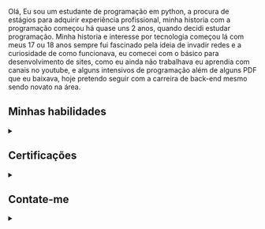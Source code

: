 Olá, Eu sou um estudante de programação em python, a procura de estágios para adquirir experiência profissional, minha historia com a programação começou há quase uns 2 anos,
quando decidi estudar programação.
Minha historia e interesse por tecnologia começou lá com meus 17 ou 18 anos sempre fui fascinado pela ideia de invadir redes e a curiosidade de como funcionava, eu comecei com o básico para desenvolvimento de sites, como eu ainda não trabalhava eu aprendia com canais no youtube, e alguns intensivos de programação além de alguns PDF que eu baixava, hoje pretendo seguir com a carreira de back-end mesmo sendo novato na área.

## Minhas habilidades

<details>
 <summary></summary>

> ![Linux](https://img.shields.io/badge/Linux-000?style=for-the-badge&logo=linux)
![Git](https://img.shields.io/badge/GIT-000?style=for-the-badge&logo=git&logoColor=orange)
![markdown](https://img.shields.io/badge/Markdown-000?style=for-the-badge&logo=markdown)
![python](https://img.shields.io/badge/python-000?style=for-the-badge&logo=python)


> tenho conhecimento básico em **Linux**, **markdown** e **git**, mas estou me aprofundando cada vez mais em **python** e pretendo aprender **SQL** e **java**


</details>

## Certificações
<details>
<summary></summary>

><img align="center" width="100px" src="https://upload.wikimedia.org/wikipedia/commons/d/d4/Fiap-logo-novo.jpg">    <img align="center" width="105px" src="https://encrypted-tbn0.gstatic.com/images?q=tbn:ANd9GcSXaalJZfZqdTNEyF5b-4-cF5LTrEYcTixZnlinWbLx&s">    <img align="center" width="40px" src="https://hermes.digitalinnovation.one/assets/diome/logo-minimized.png">

</details>

## Contate-me
<details>
<summary></summary>

[![LinkedIn](https://img.shields.io/badge/LinkedIn-0077B5?style=for-the-badge&logo=linkedin&logoColor=white)](https://www.linkedin.com/in/natamaia)
[![GitHub](https://img.shields.io/badge/GitHub-100000?style=for-the-badge&logo=github&logoColor=white)](https://github.com/natamaia)

</details>
